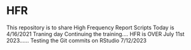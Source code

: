 # HFR
This repository is to share High Frequency Report Scripts
Today is 4/16/2021
Traning day
Continuing the training....
HFR is OVER July 11st 2023......
Testing the Git commits on RStudio 7/12/2023
